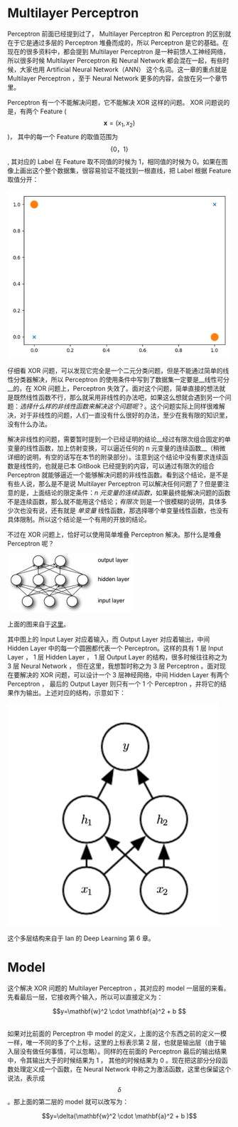 # Multilayer Perceptron

Perceptron 前面已经提到过了， Multilayer Perceptron 和 Perceptron 的区别就在于它是通过多层的 Perceptron 堆叠而成的，所以 Perceptron 是它的基础。在现在的很多资料中，都会提到 Multilayer Perceptron 是一种前馈人工神经网络，所以很多时候 Multilayer Perceptron 和 Neural Network 都会混在一起，有些时候，大家也用 Artificial Neural Network（ANN） 这个名词。这一章的重点就是 Multilayer Perceptron ，至于 Neural Network 更多的内容，会放在另一个章节里。

Perceptron 有一个不能解决问题，它不能解决 XOR 这样的问题。 XOR 问题说的是，有两个 Feature ($$\mathbf{x} =(x_1,x_2)$$)， 其中的每一个 Feature 的取值范围为 $$\{0，1\}$$ , 其对应的 Label 在 Feature 取不同值的时候为 1，相同值的时候为 0。如果在图像上画出这个整个数据集，很容易验证不能找到一根直线，把 Label 根据 Feature 取值分开：

![f7.0.png](assets/f7.0.png)

仔细看 XOR 问题，可以发现它完全是一个二元分类问题，但是不能通过简单的线性分类器解决，所以 Perceptron 的使用条件中写到了数据集一定要是__线性可分__的，在 XOR 问题上，Perceptron 失效了。面对这个问题，简单直接的想法就是既然线性函数不行，那么就采用非线性的办法吧，如果这么想就会遇到另一个问题：_选择什么样的非线性函数来解决这个问题呢_？。这个问题实际上同样很难解决，对于非线性的问题，人们一直没有什么很好的办法，至少在我有限的知识里，没有什么办法。

解决非线性的问题，需要暂时提到一个已经证明的结论__经过有限次组合固定的单变量的线性函数，加上仿射变换，可以逼近任何的 n 元变量的连续函数__（稍微详细的说明，有空的话写在本节的附录部分）。注意到这个结论中没有要求连续函数是线性的，也就是已本 GitBook 已经提到的内容，可以通过有限次的组合 Perceptron 就能够逼近一个能够解决问题的非线性函数。看到这个结论，是不是有些人说，那么是不是说 Multilayer Perceptron 可以解决任何问题了？但是要注意的是，上面结论的限定条件：_n 元变量的连续函数_，如果最终能解决问题的函数不是连续函数，那么就不能用这个结论；_有限次_ 则是一个很模糊的说明，具体多少次也没有说，还有就是 _单变量_ 线性函数，那选择哪个单变量线性函数，也没有具体限制。所以这个结论是一个有用的开放的结论。

不过在 XOR 问题上，恰好可以使用简单堆叠 Perceptron 解决。那什么是堆叠 Perceptron 呢？

![f7.1.png](assets/f7.1.png)

上面的图来自于[这里](http://deeplearning.net/tutorial/mlp.html)。

其中图上的 Input Layer 对应着输入，而 Output Layer 对应着输出，中间 Hidden Layer 中的每一个圆圈都代表一个 Perceptron。这样的具有 1 层 Input Layer ， 1 层 Hidden Layer ， 1 层 Output Layer 的结构，很多时候往往称之为 3 层 Neural Network ， 但在这里，我想暂时称之为 3 层 Perceptron 。面对现在要解决的 XOR 问题，可以设计一个 3 层神经网络，中间 Hidden Layer 有两个 Perceptron ， 最后的 Output Layer 则只有一个 1 个 Perceptron ，并将它的结果作为输出。上述对应的结构，示意如下：

![f7.2.png](assets/f7.2.png)

这个多层结构来自于 Ian 的 Deep Learning 第 6 章。

# Model

这个解决 XOR 问题的 Multilayer Perceptron ，其对应的 model 一层层的来看。先看最后一层，它接收两个输入，所以可以直接定义为：

<center> $$y=\mathbf{w}^2 \cdot \mathbf{a}^2 + b $$ </center><br>

如果对比前面的 Perceptron 中 model 的定义，上面的这个东西之前的定义一模一样，唯一不同的多了个上标，这里的上标表示第 2 层，也就是输出层（由于输入层没有做任何事情，可以忽略）。同样的在前面的 Perceptron 最后的输出结果中，令其输出大于的时候结果为 1 ， 其他的时候结果为 0 。现在把这部分分段函数处理定义成一个函数，在 Neural Network 中称之为激活函数，这里也保留这个说法，表示成 $$\delta$$ 。那上面的第二层的 model 就可以改写为：

<center> $$y=\delta(\mathbf{w}^2 \cdot \mathbf{a}^2 + b )$$ </center><br>
